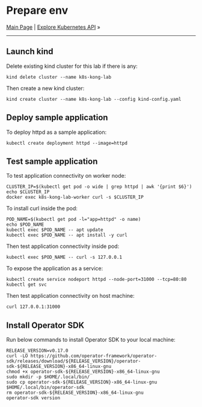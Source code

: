 # Prepare env

[Main Page](../../README.md) | [Explore Kubernetes API](02-explorer-k8s-api.md) »

---

## Launch kind

Delete existing kind cluster for this lab if there is any:
```shell
kind delete cluster --name k8s-kong-lab
```

Then create a new kind cluster:

```shell
kind create cluster --name k8s-kong-lab --config kind-config.yaml
```

## Deploy sample application

To deploy httpd as a sample application:

```shell
kubectl create deployment httpd --image=httpd
```
<!--
task::cmd
-->

## Test sample application

To test application connectivity on worker node:

```shell
CLUSTER_IP=$(kubectl get pod -o wide | grep httpd | awk '{print $6}')
echo $CLUSTER_IP
docker exec k8s-kong-lab-worker curl -s $CLUSTER_IP
```

To install curl inside the pod:

```shell
POD_NAME=$(kubectl get pod -l="app=httpd" -o name)
echo $POD_NAME
kubectl exec $POD_NAME -- apt update
kubectl exec $POD_NAME -- apt install -y curl
```

Then test application connectivity inside pod:

```shell
kubectl exec $POD_NAME -- curl -s 127.0.0.1
```

To expose the application as a service:

```shell
kubectl create service nodeport httpd --node-port=31000 --tcp=80:80
kubectl get svc
```

Then test application connectivity on host machine:

```shell
curl 127.0.0.1:31000
```

## Install Operator SDK

Run below commands to install Operator SDK to your local machine:

```shell
RELEASE_VERSION=v0.17.0
curl -LO https://github.com/operator-framework/operator-sdk/releases/download/${RELEASE_VERSION}/operator-sdk-${RELEASE_VERSION}-x86_64-linux-gnu
chmod +x operator-sdk-${RELEASE_VERSION}-x86_64-linux-gnu
sudo mkdir -p $HOME/.local/bin/
sudo cp operator-sdk-${RELEASE_VERSION}-x86_64-linux-gnu $HOME/.local/bin/operator-sdk
rm operator-sdk-${RELEASE_VERSION}-x86_64-linux-gnu
operator-sdk version
```
